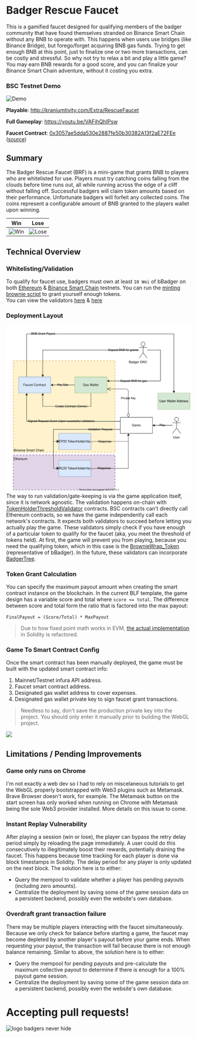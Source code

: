 # Badger Rescue Faucet
This is a gamified faucet designed for qualifying members of the badger community that have found themselves stranded on Binance Smart Chain without any BNB to operate with. This happens when users use bridges (like Binance Bridge), but forego/forget acquiring BNB gas funds. Trying to get enough BNB at this point, just to finalize one or two more transactions, can be costly and stressful. So why not try to relax a bit and play a little game? You may earn BNB rewards for a good score, and you can finalize your Binance Smart Chain adventure, without it costing you extra.

### BSC Testnet Demo
![Demo](https://user-images.githubusercontent.com/1028926/112793193-b0d0fb00-9019-11eb-9a89-34286952cbaf.gif)

**Playable**: http://kraniumtivity.com/Extra/RescueFaucet

**Full Gameplay**: https://youtu.be/VAFihQhIPsw

**Faucet Contract**: [0x3057ae5dda530e2887fe50b30382A13f2aE72FEe](https://testnet.bscscan.com/address/0x3057ae5dda530e2887fe50b30382A13f2aE72FEe) ([source](Brownie/contracts/Faucet.sol))

## Summary
The Badger Rescue Faucet (BRF) is a mini-game that grants BNB to players who are whitelisted for use. Players must try catching coins falling from the clouds before time runs out, all while running across the edge of a cliff without falling off. Successful badgers will claim token amounts based on their performance. Unfortunate badgers will forfeit any collected coins. The coins represent a configurable amount of BNB granted to the players wallet upon winning.

| Win | Lose |
|--|--|
| ![Win](https://user-images.githubusercontent.com/1028926/112774940-1e683180-8ff0-11eb-9f0d-8acbbe4a86bd.png) | ![Lose](https://user-images.githubusercontent.com/1028926/112774974-3fc91d80-8ff0-11eb-819d-ff8874ad2de7.png) |

## Technical Overview
### Whitelisting/Validation
To qualify for faucet use, badgers must own at least `10 Wei` of bBadger on both [Ethereum](https://ropsten.etherscan.io/address/0xBD2231994722D8a47244C4166Bc6Ac4bF8Bbc110) & [Binance Smart Chain](https://testnet.bscscan.com/address/0x926A513fdd63e1010e6C0627EB12204ADA45d550) testnets. 
You can run the [minting brownie script](Brownie/scripts/deployment_test_mint.py) to grant yourself enough tokens.  
You can view the validators [here](https://ropsten.etherscan.io/address/0x78F459703e3682F79F7e4504874Ea8850226764d) & [here](https://testnet.bscscan.com/address/0x08157968B5eE8B421C9cBE241906b6b9D831DBEC)

### Deployment Layout
![Alt text here](Documentation/Diagrams.svg)  
The way to run validation/gate-keeping is via the game application itself, since it is network agnostic. The validation happens on-chain with [TokenHolderThresholdValidator](Brownie/contracts/BadgerValidation.sol) contracts. BSC contracts can't directly call Ethereum contracts, so we have the game independently call each network's contracts. It expects both validators to succeed before letting you actually play the game. These validators simply check if you have enough of a particular token to qualify for the faucet (aka, you meet the threshold of tokens held).
At first, the game will prevent you from playing, because you need the qualifying token, which in this case is the [BrownieWrap_Token](Brownie/contracts/BrownieEnvWrappers.sol) (representative of bBadger). In the future, these validators can incorporate [BadgerTree](https://badger-finance.gitbook.io/badger-finance/badger-tree/tree-summary).


### Token Grant Calculation
You can specify the maximum payout amount when creating the smart contract instance on the blockchain. In the current BLF template, the game design has a variable score and total where `score <= total`. The difference between score and total form the ratio that is factored into the max payout:
```
FinalPayout = (Score/Total) * MaxPayout
```

> Due to how fixed point math works in EVM, [the actual implementation](https://github.com/kilogold/BadgerDAO/blob/c711033d526fa48a5fe2d55c356d150b98932592/Contracts/Faucet.sol#L117) in Solidity is refactored.

### Game To Smart Contract Config
Once the smart contract has been manually deployed, the game must be built with the updated smart contract info:

 1. Mainnet/Testnet infura API address.
 2. Faucet smart contract address.
 3. Designated gas wallet address to cover expenses.
 4. Designated gas wallet private key to sign faucet grant transactions.
 > Needless to say, don't save the production private key into the project. You should only enter it manually prior to building the WebGL project.

![](https://user-images.githubusercontent.com/1028926/112789719-934c6300-9012-11eb-95f3-21e9aa4825f9.png)


## Limitations / Pending Improvements

### Game only runs on Chrome
I'm not exactly a web dev so I had to rely on miscelaneous tutorials to get the WebGL properly bootstrapped with Web3 plugins such as Metamask. Brave Browser doesn't work, for example. The Metamask button on the start screen has only worked when running on Chrome with Metamask being the sole Web3 provider installed. More details on this issue to come. 

### Instant Replay Vulnerability
After playing a session (win or lose), the player can bypass the retry delay period simply by reloading the page immediately. A user could do this consecutively to illegitimately boost their rewards, potentially draining the faucet. This happens because time tracking for each player is done via block timestamps in Solidity. The delay period for any player is only updated on the next block. The solution here is to either:
- Query the mempool to validate whether a player has pending payouts (including zero amounts).
- Centralize the deployment by saving some of the game session data on a persistent backend, possibly even the website's own database.

### Overdraft grant transaction failure
There may be multiple players interacting with the faucet simultaneously. Because we only check for balance before starting a game, the faucet may become depleted by another player's payout before your game ends. When requesting your payout, the transaction will fail because there is not enough balance remaining. Similar to above, the solution here is to either:
- Query the mempool for pending payouts and pre-calculate the maximum collective payout to determine if there is enough for a 100% payout game session.
- Centralize the deployment by saving some of the game session data on a persistent backend, possibly even the website's own database.

# Accepting pull requests!
![logo badgers never hide](https://user-images.githubusercontent.com/1028926/112795519-7cf7d480-901d-11eb-9ed4-0c7fe2605bb7.jpg)
